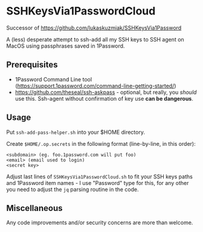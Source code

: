 # SSHKeysVia1PasswordCloud

Successor of https://github.com/lukaskuzmiak/SSHKeysVia1Password

A (less) desperate attempt to ssh-add all my SSH keys to SSH agent on MacOS using passphrases saved in 1Password.

## Prerequisites

* 1Password Command Line tool (https://support.1password.com/command-line-getting-started/)
* https://github.com/theseal/ssh-askpass - optional, but really, you _should_ use this. Ssh-agent without confirmation of key use **can be dangerous**.

## Usage

Put ```ssh-add-pass-helper.sh``` into your $HOME directory.

Create ```$HOME/.op.secrets``` in the following format (line-by-line, in this order):

```
<subdomain> (eg. foo.1password.com will put foo)
<email> (email used to login)
<secret key>
```

Adjust last lines of ```SSHKeysVia1PasswordCloud.sh``` to fit your SSH keys paths and 1Password item names - I use "Password" type for this, for any other you need to adjust the ```jq``` parsing routine in the code.

## Miscellaneous

Any code improvements and/or security concerns are more than welcome.
